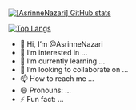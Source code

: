 
###
[![[AsrinneNazari] GitHub stats](https://github-readme-stats.vercel.app/api?username=AsrinneNazari&show_icons=true&theme=ambient_gradient)](https://github.com/AsrinneNazari/github-readme-stats)

[![Top Langs](https://github-readme-stats.vercel.app/api/top-langs/?username=AsrinneNazari&show_icons=true&theme=aura_dark&card_width=465)](https://github.com/AsrinneNazari/github-readme-stats)

- 👋 Hi, I’m @AsrinneNazari
- 👀 I’m interested in ...
- 🌱 I’m currently learning ...
- 💞️ I’m looking to collaborate on ...
- 📫 How to reach me ...
- 😄 Pronouns: ...
- ⚡ Fun fact: ...

<!---
AsrinneNazari/AsrinneNazari is a ✨ special ✨ repository because its `README.md` (this file) appears on your GitHub profile.
You can click the Preview link to take a look at your changes.
--->
